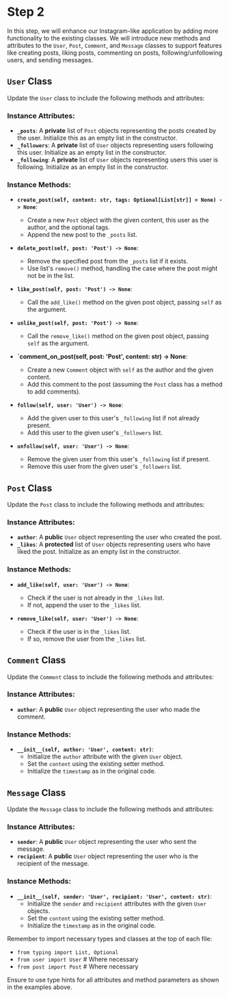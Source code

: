 # Step 2

In this step, we will enhance our Instagram-like application by adding more functionality to the existing classes. We will introduce new methods and attributes to the `User`, `Post`, `Comment`, and `Message` classes to support features like creating posts, liking posts, commenting on posts, following/unfollowing users, and sending messages.

## `User` Class

Update the `User` class to include the following methods and attributes:

### Instance Attributes:

- **`_posts`**: A **private** list of `Post` objects representing the posts created by the user. Initialize this as an empty list in the constructor.
- **`_followers`**: A **private** list of `User` objects representing users following this user. Initialize as an empty list in the constructor.
- **`_following`**: A **private** list of `User` objects representing users this user is following. Initialize as an empty list in the constructor.

### Instance Methods:

- **`create_post(self, content: str, tags: Optional[List[str]] = None) -> None`**: 
  - Create a new `Post` object with the given content, this user as the author, and the optional tags.
  - Append the new post to the `_posts` list.

- **`delete_post(self, post: 'Post') -> None`**: 
  - Remove the specified post from the `_posts` list if it exists.
  - Use list's `remove()` method, handling the case where the post might not be in the list.

- **`like_post(self, post: 'Post') -> None`**: 
  - Call the `add_like()` method on the given post object, passing `self` as the argument.

- **`unlike_post(self, post: 'Post') -> None`**: 
  - Call the `remove_like()` method on the given post object, passing `self` as the argument.

- **`comment_on_post(self, post: 'Post', content: str) -> None**: 
  - Create a new `Comment` object with `self` as the author and the given content.
  - Add this comment to the post (assuming the `Post` class has a method to add comments).

- **`follow(self, user: 'User') -> None`**: 
  - Add the given user to this user's `_following` list if not already present.
  - Add this user to the given user's `_followers` list.

- **`unfollow(self, user: 'User') -> None`**: 
  - Remove the given user from this user's `_following` list if present.
  - Remove this user from the given user's `_followers` list.

## `Post` Class

Update the `Post` class to include the following methods and attributes:

### Instance Attributes:

- **`author`**: A **public** `User` object representing the user who created the post.
- **`_likes`**: A **protected** list of `User` objects representing users who have liked the post. Initialize as an empty list in the constructor.

### Instance Methods:

- **`add_like(self, user: 'User') -> None`**: 
  - Check if the user is not already in the `_likes` list.
  - If not, append the user to the `_likes` list.

- **`remove_like(self, user: 'User') -> None`**: 
  - Check if the user is in the `_likes` list.
  - If so, remove the user from the `_likes` list.

## `Comment` Class

Update the `Comment` class to include the following methods and attributes:

### Instance Attributes:

- **`author`**: A **public** `User` object representing the user who made the comment.

### Instance Methods:

- **`__init__(self, author: 'User', content: str)`**: 
  - Initialize the `author` attribute with the given `User` object.
  - Set the `content` using the existing setter method.
  - Initialize the `timestamp` as in the original code.

## `Message` Class

Update the `Message` class to include the following methods and attributes:

### Instance Attributes:

- **`sender`**: A **public** `User` object representing the user who sent the message.
- **`recipient`**: A **public** `User` object representing the user who is the recipient of the message.

### Instance Methods:

- **`__init__(self, sender: 'User', recipient: 'User', content: str)`**: 
  - Initialize the `sender` and `recipient` attributes with the given `User` objects.
  - Set the `content` using the existing setter method.
  - Initialize the `timestamp` as in the original code.

Remember to import necessary types and classes at the top of each file:
- `from typing import List, Optional`
- `from user import User`  # Where necessary
- `from post import Post`  # Where necessary

Ensure to use type hints for all attributes and method parameters as shown in the examples above.